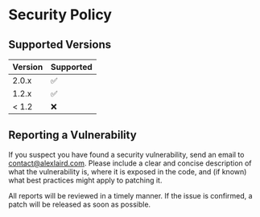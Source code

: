 # Security Policy

## Supported Versions

| Version | Supported        |
| ------- | ---------------- |
| 2.0.x | :white_check_mark: |
| 1.2.x | :white_check_mark: |
| < 1.2 | :x:                |

## Reporting a Vulnerability

If you suspect you have found a security vulnerability, send an email to [contact@alexlaird.com](mailto:contact@alexlaird.com).
Please include a clear and concise description of what the vulnerability is, where it is exposed in the code, and (if
known) what best practices might apply to patching it.

All reports will be reviewed in a timely manner. If the issue is confirmed, a patch will be released as soon as
possible.
